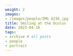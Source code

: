 ```yaml
---
weight: 2
images:
- /images/people/IMG_4236.jpg
title: Smiling at the Oculus
date: 2023-04-16
tags:
- archive # all posts
- people
- portrait
---
```

